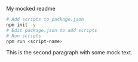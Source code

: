 My mocked readme

```bash
# Add scripts to package.json
npm init -y
# Edit package.json to add scripts
# Run scripts
npm run <script-name>
```

This is the second paragraph with some mock text.
